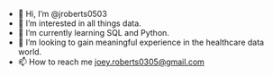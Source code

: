 - 👋 Hi, I’m @jroberts0503
- 👀 I’m interested in all things data.
- 🌱 I’m currently learning SQL and Python. 
- 💞️ I’m looking to gain meaningful experience in the healthcare data world.
- 📫 How to reach me joey.roberts0305@gmail.com

<!---
jroberts0503/jroberts0503 is a ✨ special ✨ repository because its `README.md` (this file) appears on your GitHub profile.
You can click the Preview link to take a look at your changes.
--->
